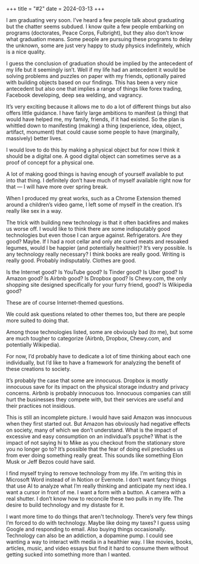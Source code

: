 +++
title = "#2"
date = 2024-03-13
+++

I am graduating very soon. I’ve heard a few people talk about graduating but the chatter seems subdued. I know quite a few people embarking on programs (doctorates, Peace Corps, Fulbright), but they also don’t know what graduation means. Some people are pursuing these programs to delay the unknown, some are just very happy to study physics indefinitely, which is a nice quality.

I guess the conclusion of graduation should be implied by the antecedent of my life but it seemingly isn’t. Well if my life had an antecedent it would be solving problems and puzzles on paper with my friends, optionally paired with building objects based on our findings. This has been a very nice antecedent but also one that implies a range of things like forex trading, Facebook developing, deep sea welding, and vagrancy.

It’s very exciting because it allows me to do a lot of different things but also offers little guidance. I have fairly large ambitions to manifest (a thing) that would have helped me, my family, friends, if it had existed. So the plan is whittled down to manifesting (making) a thing (experience, idea, object, artifact, monument) that could cause some people to have (marginally, massively) better lives.

I would love to do this by making a physical object but for now I think it should be a digital one. A good digital object can sometimes serve as a proof of concept for a physical one.

A lot of making good things is having enough of yourself available to put into that thing. I definitely don’t have much of myself available right now for that — I will have more over spring break.

When I produced my great works, such as a Chrome Extension themed around a children’s video game, I left some of myself in the creation. It’s really like sex in a way.

The trick with building new technology is that it often backfires and makes us worse off. I would like to think there are some indisputably good technologies but even those I can argue against. Refrigerators. Are they good? Maybe. If I had a root cellar and only ate cured meats and resoaked legumes, would I be happier (and potentially healthier)? It’s very possible. Is any technology really necessary? I think books are really good. Writing is really good. Probably indisputably. Clothes are good.

Is the Internet good? Is YouTube good? Is Tinder good? Is Uber good? Is Amazon good? Is Airbnb good? Is Dropbox good? Is Chewy.com, the only shopping site designed specifically for your furry friend, good? Is Wikipedia good?

These are of course Internet-themed questions.

We could ask questions related to other themes too, but there are people more suited to doing that.

Among those technologies listed, some are obviously bad (to me), but some are much tougher to categorize (Airbnb, Dropbox, Chewy.com, and potentially Wikipedia).

For now, I’d probably have to dedicate a lot of time thinking about each one individually, but I’d like to have a framework for analyzing the benefit of these creations to society.

It’s probably the case that some are innocuous. Dropbox is mostly innocuous save for its impact on the physical storage industry and privacy concerns. Airbnb is probably innocuous too. Innocuous companies can still hurt the businesses they compete with, but their services are useful and their practices not insidious.

This is still an incomplete picture. I would have said Amazon was innocuous when they first started out. But Amazon has obviously had negative effects on society, many of which we don’t understand. What is the impact of excessive and easy consumption on an individual’s psyche? What is the impact of not saying hi to Mike as you checkout from the stationary store you no longer go to?
It’s possible that the fear of doing evil precludes us from ever doing something really great. This sounds like something Elon Musk or Jeff Bezos could have said.

I find myself trying to remove technology from my life. I’m writing this in Microsoft Word instead of in Notion or Evernote. I don’t want fancy things that use AI to analyze what I’m really thinking and anticipate my next idea. I want a cursor in front of me. I want a form with a button. A camera with a real shutter. I don’t know how to reconcile these two pulls in my life. The desire to build technology and my distaste for it.

I want more time to do things that aren't technology. There’s very few things I’m forced to do with technology. Maybe like doing my taxes? I guess using Google and responding to email. Also buying things occasionally. Technology can also be an addiction, a dopamine pump. I could see wanting a way to interact with media in a healthier way. I like movies, books, articles, music, and video essays but find it hard to consume them without getting sucked into something more than I wanted.